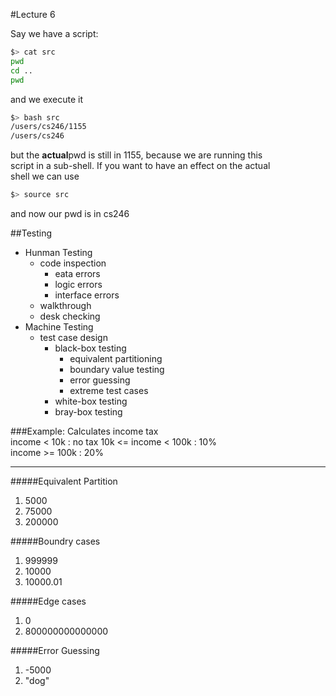 #Lecture 6  

Say we have a script:  
```bash
$> cat src 
pwd
cd ..
pwd
```
and we execute it 
```bash
$> bash src
/users/cs246/1155
/users/cs246
```
but the **actual**pwd is still in 1155, because we are running this  
script in a sub-shell. If you want to have an effect on the actual  
shell we can use
```bash
$> source src
```
and now our pwd is in cs246  

##Testing  
- Hunman Testing  
	- code inspection
		- eata errors
		- logic errors
		- interface errors
	- walkthrough
	- desk checking
- Machine Testing
	- test case design
		- black-box testing
			- equivalent partitioning
			- boundary value testing
			- error guessing
			- extreme test cases
		- white-box testing 
		- bray-box testing 

###Example: Calculates income tax  
income < 10k : no tax
10k <= income < 100k : 10%  
income >= 100k : 20%  
  
----------------------------------------------------  
#####Equivalent Partition  
1. 5000
2. 75000  
3. 200000
  
#####Boundry cases  
1. 999999
2. 10000  
3. 10000.01  

#####Edge cases  
1. 0
2. 800000000000000

#####Error Guessing  
1. -5000
2. "dog"

